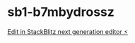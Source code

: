 # sb1-b7mbydrossz

[Edit in StackBlitz next generation editor ⚡️](https://stackblitz.com/~/github.com/Malajka365/sb1-b7mbydrossz)